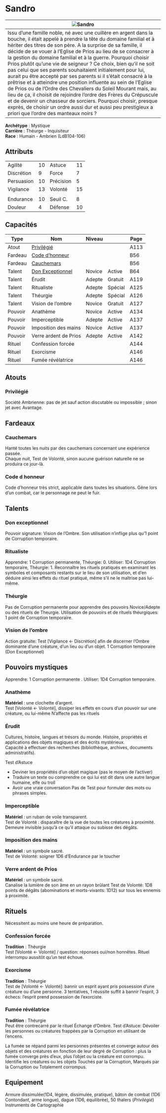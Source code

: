 
# Sandro

| ![Sandro](attachments/Sandro.jpg)                                                                                                                                                                                                                                                                                                                                                                                                                                                                                                                                                                                                                                                                                                                                                                                                                                                                                                      |
| --------------------------------------------------------------------------------------------------------------------------------------------------------------------------------------------------------------------------------------------------------------------------------------------------------------------------------------------------------------------------------------------------------------------------------------------------------------------------------------------------------------------------------------------------------------------------------------------------------------------------------------------------------------------------------------------------------------------------------------------------------------------------------------------------------------------------------------------------------------------------------------------------------------------------- |
| Issu d’une famille noble, né avec une cuillère en argent dans la bouche, il était appelé à prendre la tête du domaine familial et à hériter des titres de son père. A la surprise de sa famille, il décide de se vouer à l’Eglise de Prios au lieu de se consacrer à la gestion du domaine familial et à la guerre. Pourquoi choisir Prios plutôt qu’une vie de seigneur ? Ce choix, bien qu’il ne soit pas celui que ses parents souhaitaient initialement pour lui, aurait pu être accepté par ses parents si il s’était consacré à la prêtrise et à atteindre une position influente au sein de l’Eglise de Prios ou de l’Ordre des Chevaliers du Soleil Mourant mais, au lieu de ça, il choisit de rejoindre l’ordre des Frères du Crépuscule et de devenir un chasseur de sorciers. Pourquoi choisir, presque exprès, de choisir un ordre aussi dur et aussi peu prestigieux a priori que l’ordre des manteaux noirs ? |

**Archétype** : Mystique  
**Carrière** : Théurge - Inquisiteur  
**Race** : Humain - Ambrien (LdB104-106)

## Attributs

|            |     |           |     |
| ---------- | --- | --------- | --- |
| Agilité    | 10  | Astuce    | 11  |
| Discrétion | 9   | Force     | 7   |
| Persuasion | 10  | Précision | 5   |
| Vigilance  | 13  | Volonté   | 15  |
|            |     |           |     |
| Endurance  | 10  | Seuil C.  | 8   |
| Douleur    | 4   | Défense   | 10  |

## Capacités 

| Type    | Nom                                     | Niveau |         | Page |
| ------- | --------------------------------------- | ------ | ------- | ---- |
| Atout   | [Privilégié](#Privilégié)               |        |         | A113 |
| Fardeau | [Code d’honneur](#Code-d-honneur)       |        |         | B56  |
| Fardeau | [Cauchemars](#Cauchemars)               |        |         | B56  |
| Talent  | [Don Exceptionnel](<#Don-Exceptionnel>) | Novice | Active  | B64  |
| Talent  | Érudit                                  | Adepte | Gratuit | A119 |
| Talent  | Ritualiste                              | Adepte | Spécial | A125 |
| Talent  | Théurgie                                | Adepte | Spécial | A126 |
| Talent  | Vision de l’ombre                       | Novice | Gratuit | A127 |
| Pouvoir | Anathème                                | Novice | Active  | A134 |
| Pouvoir | Imperceptible                           | Adepte | Active  | A137 |
| Pouvoir | Imposition des mains                    | Novice | Active  | A137 |
| Pouvoir | Verre ardent de Prios                   | Adepte | Active  | A142 |
| Rituel  | Confession forcée                       |        |         | A144 |
| Rituel  | Exorcisme                               |        |         | A146 |
| Rituel  | Fumée révélatrice                       |        |         | A146 |

## Atouts

### Privilégié

Société Ambrienne: pas de jet sauf action discutable ou impossible ; sinon jet avec Avantage.
## Fardeaux

### Cauchemars

Hanté toutes les nuits par des cauchemars concernant une expérience passée.  
Chaque nuit, Test de Volonté, sinon aucune guérison naturelle ne se produira ce jour-là. 
### Code d honneur

Code d’honneur très strict, applicable dans toutes les situations. 
Gêne lors d’un combat, car le personnage ne peut le fuir.
## Talents

### Don exceptionnel

Pouvoir signature: Vision de l’Ombre. 
Son utilisation n’inflige plus qu’1 point de Corruption temporaire. 
### Ritualiste

Apprendre: 1 Corruption permanente, Théurgie: 0.
Utiliser: 1D4 Corruption temporaire, Théurgie: 1. 
Reconnaître les rituels pratiqués en examinant les symboles et composants restants sur le lieu de son utilisation, et d’en déduire ainsi les effets du rituel pratiqué, même s’il ne le maîtrise pas lui-même.
### Théurgie

Pas de Corruption permanente pour apprendre des pouvoirs Novice/Adepte ou des rituels de Theurgie. 
Utilisation de pouvoirs et de rituels théurgiques: 1 point de Corruption temporaire.
### Vision de l’ombre

Action gratuite: Test [Vigilance ← Discrétion] afin de discerner l’Ombre dominante d’une créature, d’un lieu ou d’un objet. 
1 Corruption temporaire (Don Exceptionnel)
## Pouvoirs mystiques

Apprendre: 1 Corruption permanente . 
Utiliser: 1D4 Corruption temporaire.
### Anathème

**Matériel** : une clochette d’argent.  
Test [Volonté ← Volonté], dissiper les effets en cours d’un pouvoir sur une créature, ou lui-même
N’affecte pas les rituels
### Érudit

Cultures, histoire, langues et trésors du monde.
Histoire, propriétés et applications des objets magiques et des écrits mystérieux.  
Capacité à effectuer des recherches (bibliothèque, archives, documents administratifs).

Test d’Astuce
- Deviner les propriétés d’un objet magique (pas le moyen de l’activer)
- Traduire un texte ou comprendre ce qui lui est dit dans une autre langue humaine, elfe ou troll
- Avoir une vraie conversation
Pas de Test pour formuler des mots ou phrases simples.
### Imperceptible

**Matériel** : un ruban de voile transparent.  
Test de Volonté : disparaître de la vue de toutes les créatures à proximité. 
Demeure invisible jusqu’à ce qu’il attaque ou subisse des dégâts.
### Imposition des mains

**Matériel** : un symbole sacré.  
Test de Volonté: soigner 1D6 d’Endurance par le toucher
### Verre ardent de Prios

**Matériel** : un symbole sacré.  
Canalise la lumière de son âme en un rayon brûlant 
Test de Volonté: 1D8 points de dégâts (abominations et morts-vivants: 1D12) sur tous les ennemis à proximité. 
## Rituels

Nécessitent au moins une heure de préparation.  
### Confession forcée

**Tradition** : Théurgie  
Test [Volonté ← Volonté] / question: réponses oui/non honnêtes. 
Rituel interrompu aussitôt qu’un test échoue. 
### Exorcisme

**Tradition** : Théurgie  
Test de [Volonté ← Volonté]: bannir un esprit ayant pris possession d’une créature ou d’une personne. 3 tentatives, 1 réussite suffit à bannir l’esprit, 3 échecs: l’esprit prend possession de l’exorciste.
### Fumée révélatrice

**Tradition** : Théurgie  
Peut être contrecarré par le rituel Échange d’Ombre.
Test d’Astuce: Dévoiler les personnes ou créatures frappées par la Corruption en utilisant de l’encens. 

La fumée se répand parmi les personnes présentes et converge autour des objets et des créatures en fonction de leur degré de Corruption : plus la fumée converge près d’eux, plus l’objet ou la créature est corrompu. 
Identifie les créatures ou les objets Touchés par la Corruption, Marqués par la Corruption ou Totalement corrompus.  
## Equipement
Armure dissimulée(1D4, légère, dissimulée, pratique), bâton de combat (1D6 Contondant, arme longue), dague (1D6, équilibrée), 50 thalers (_Privilégié_)
Instruments de Cartographie 

